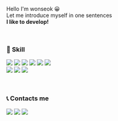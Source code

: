 Hello I'm wonseok 😀 <br>
Let me introduce myself in one sentences <br>
**I like to develop!**<br>

<br>

### 🤟 Skill 
<img src="https://img.shields.io/badge/Android-3DDC84?style=flat&logo=Android&logoColor=white"/>  <img src="https://img.shields.io/badge/Kotlin-7F52FF?style=flat&logo=Kotlin&logoColor=white"/>  <img src="https://img.shields.io/badge/Java-007396?style=flat&logo=Java&logoColor=white"/> <img src="https://img.shields.io/badge/C-A8B9CC?style=flat&logo=C&logoColor=white"/>  <img src="https://img.shields.io/badge/C++-00599C?style=flat&logo=C++&logoColor=white"/>  <img src="https://img.shields.io/badge/Python-3776AB?style=flat&logo=Python&logoColor=white"/>
<br>
<img src="https://img.shields.io/badge/Git-F05032?style=flat&logo=Git&logoColor=white"/> <img src="https://img.shields.io/badge/Github-181717?style=flat&logo=Github&logoColor=white"/> <img src="https://img.shields.io/badge/Ubuntu-E95420?style=flat&logo=Ubuntu&logoColor=white"/>

<br>

### 📞 Contacts me
<a href="https://velog.io/@ows3090" target="tistory"><img src="https://img.shields.io/badge/Velog-20C997?style=flag&logo=Velog&logoColor=white"/></a>
<a href="https://math-coding.tistory.com" target="tistory"><img src="https://img.shields.io/badge/Tistory-000000?style=flat&logo=Tistory&logoColor=white"/></a>
<a href="https://mail.google.com/mail" target="gmail"><img src="https://img.shields.io/badge/Gmail-EA4335?style=flat&logo=Gmail&logoColor=white"/></a>

<!--
**ows3090/ows3090** is a ✨ _special_ ✨ repository because its `README.md` (this file) appears on your GitHub profile.

